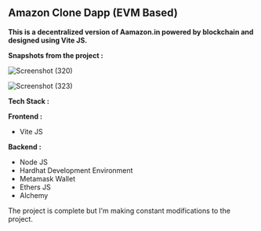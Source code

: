 <h2>Amazon Clone Dapp (EVM Based)</h2>

<b>This is a decentralized version of Aamazon.in powered by blockchain and designed using Vite JS.</b>

<!-- Currently, the app is working on localhost using <b>Sepolia test network</b> and Alchemy. -->

<b>Snapshots from the project : </b>

![Screenshot (320)](https://github.com/rohitroy-github/web3-todo-planner/assets/68563695/f9d65689-1f2e-46d7-871a-bc4003766956)

![Screenshot (323)](https://github.com/rohitroy-github/web3-todo-planner/assets/68563695/3e5bd4fe-8771-4c37-8e78-45d71c98c272)

<b>Tech Stack :</b>

<b>Frontend :</b>

<ul>
    <li>Vite JS</li>
</ul>
<b>Backend :</b>
<ul>
    <li>Node JS</li>
    <li>Hardhat Development Environment</li>
    <li>Metamask Wallet</li>
    <li>Ethers JS</li>
    <li>Alchemy</li>
</ul>

The project is complete but I'm making constant modifications to the project.
